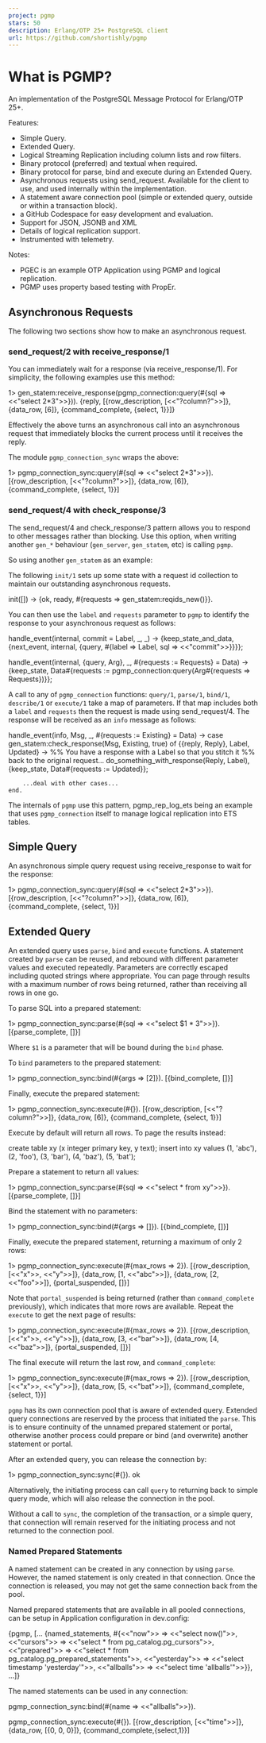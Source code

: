 ```yaml
---
project: pgmp
stars: 50
description: Erlang/OTP 25+ PostgreSQL client
url: https://github.com/shortishly/pgmp
---
```


  

What is PGMP?
=============

An implementation of the PostgreSQL Message Protocol for Erlang/OTP 25+.

Features:

-   Simple Query.
-   Extended Query.
-   Logical Streaming Replication including column lists and row filters.
-   Binary protocol (preferred) and textual when required.
-   Binary protocol for parse, bind and execute during an Extended Query.
-   Asynchronous requests using send\_request. Available for the client to use, and used internally within the implementation.
-   A statement aware connection pool (simple or extended query, outside or within a transaction block).
-   a GitHub Codespace for easy development and evaluation.
-   Support for JSON, JSONB and XML
-   Details of logical replication support.
-   Instrumented with telemetry.

Notes:

-   PGEC is an example OTP Application using PGMP and logical replication.
-   PGMP uses property based testing with PropEr.

Asynchronous Requests
---------------------

The following two sections show how to make an asynchronous request.

### send\_request/2 with receive\_response/1

You can immediately wait for a response (via receive\_response/1). For simplicity, the following examples use this method:

1\> gen\_statem:receive\_response(pgmp\_connection:query(#{sql \=> <<"select 2\*3"\>>})).
{reply, \[{row\_description, \[<<"?column?"\>>\]},
         {data\_row, \[6\]},
         {command\_complete, {select, 1}}\]}

Effectively the above turns an asynchronous call into an asynchronous request that immediately blocks the current process until it receives the reply.

The module `pgmp_connection_sync` wraps the above:

1\> pgmp\_connection\_sync:query(#{sql \=> <<"select 2\*3"\>>}).
\[{row\_description, \[<<"?column?"\>>\]},
 {data\_row, \[6\]},
 {command\_complete, {select, 1}}\]

### send\_request/4 with check\_response/3

The send\_request/4 and check\_response/3 pattern allows you to respond to other messages rather than blocking. Use this option, when writing another `gen_*` behaviour (`gen_server`, `gen_statem`, etc) is calling `pgmp`.

So using another `gen_statem` as an example:

The following `init/1` sets up some state with a request id collection to maintain our outstanding asynchronous requests.

init(\[\]) \->
    {ok, ready, #{requests \=> gen\_statem:reqids\_new()}}.

You can then use the `label` and `requests` parameter to `pgmp` to identify the response to your asynchronous request as follows:

handle\_event(internal, commit \= Label, \_, \_) \-\>
    {keep\_state\_and\_data,
      {next\_event, internal, {query, #{label => Label, sql => <<"commit">>}}}};
     
     
handle\_event(internal, {query, Arg}, \_, #{requests := Requests} = Data) ->
    {keep\_state,
     Data#{requests := pgmp\_connection:query(Arg#{requests => Requests})}};

A call to any of `pgmp_connection` functions: `query/1`, `parse/1`, `bind/1`, `describe/1` or `execute/1` take a map of parameters. If that map includes both a `label` and `requests` then the request is made using send\_request/4. The response will be received as an `info` message as follows:

handle\_event(info, Msg, \_, #{requests :\= Existing} \= Data) \->
    case gen\_statem:check\_response(Msg, Existing, true) of
        {{reply, Reply}, Label, Updated} ->
            %% You have a response with a Label so that you stitch it
            %% back to the original request...
            do\_something\_with\_response(Reply, Label),
            {keep\_state, Data#{requests :\= Updated}};

        ...deal with other cases...
    end.

The internals of `pgmp` use this pattern, pgmp\_rep\_log\_ets being an example that uses `pgmp_connection` itself to manage logical replication into ETS tables.

Simple Query
------------

An asynchronous simple query request using receive\_response to wait for the response:

1\> pgmp\_connection\_sync:query(#{sql \=> <<"select 2\*3"\>>}).
\[{row\_description, \[<<"?column?"\>>\]},
 {data\_row, \[6\]},
 {command\_complete, {select, 1}}\]

Extended Query
--------------

An extended query uses `parse`, `bind` and `execute` functions. A statement created by `parse` can be reused, and rebound with different parameter values and executed repeatedly. Parameters are correctly escaped including quoted strings where appropriate. You can page through results with a maximum number of rows being returned, rather than receiving all rows in one go.

To parse SQL into a prepared statement:

1\> pgmp\_connection\_sync:parse(#{sql \=> <<"select $1 \* 3"\>>}).
\[{parse\_complete, \[\]}\]

Where `$1` is a parameter that will be bound during the `bind` phase.

To `bind` parameters to the prepared statement:

1\> pgmp\_connection\_sync:bind(#{args \=> \[2\]}).
\[{bind\_complete, \[\]}\]

Finally, execute the prepared statement:

1\> pgmp\_connection\_sync:execute(#{}).
\[{row\_description, \[<<"?column?"\>>\]},
 {data\_row, \[6\]},
 {command\_complete, {select, 1}}\]

Execute by default will return all rows. To page the results instead:

create table xy (x integer primary key, y text);
insert into xy values (1, 'abc'), (2, 'foo'), (3, 'bar'), (4, 'baz'), (5, 'bat');

Prepare a statement to return all values:

1\> pgmp\_connection\_sync:parse(#{sql \=> <<"select \* from xy"\>>}).
\[{parse\_complete, \[\]}\]

Bind the statement with no parameters:

1\> pgmp\_connection\_sync:bind(#{args \=> \[\]}).
\[{bind\_complete, \[\]}\]

Finally, execute the prepared statement, returning a maximum of only 2 rows:

1\> pgmp\_connection\_sync:execute(#{max\_rows \=> 2}).
\[{row\_description, \[<<"x"\>>, <<"y"\>>\]},
 {data\_row, \[1, <<"abc"\>>\]},
 {data\_row, \[2, <<"foo"\>>\]},
 {portal\_suspended, \[\]}\]

Note that `portal_suspended` is being returned (rather than `command_complete` previously), which indicates that more rows are available. Repeat the `execute` to get the next page of results:

1\> pgmp\_connection\_sync:execute(#{max\_rows \=> 2}).
\[{row\_description, \[<<"x"\>>, <<"y"\>>\]},
 {data\_row, \[3, <<"bar"\>>\]},
 {data\_row, \[4, <<"baz"\>>\]},
 {portal\_suspended, \[\]}\]

The final execute will return the last row, and `command_complete`:

1\> pgmp\_connection\_sync:execute(#{max\_rows \=> 2}).
\[{row\_description, \[<<"x"\>>, <<"y"\>>\]},
 {data\_row, \[5, <<"bat"\>>\]},
 {command\_complete, {select, 1}}\]

`pgmp` has its own connection pool that is aware of extended query. Extended query connections are reserved by the process that initiated the `parse`. This is to ensure continuity of the unnamed prepared statement or portal, otherwise another process could prepare or bind (and overwrite) another statement or portal.

After an extended query, you can release the connection by:

1\> pgmp\_connection\_sync:sync(#{}).
ok

Alternatively, the initiating process can call `query` to returning back to simple query mode, which will also release the connection in the pool.

Without a call to `sync`, the completion of the transaction, or a simple query, that connection will remain reserved for the initiating process and not returned to the connection pool.

### Named Prepared Statements

A named statement can be created in any connection by using `parse`. However, the named statement is only created in that connection. Once the connection is released, you may not get the same connection back from the pool.

Named prepared statements that are available in all pooled connections, can be setup in Application configuration in dev.config:

 {pgmp, \[...
         {named\_statements,
          #{<<"now"\>> \=> <<"select now()"\>>,
            <<"cursors"\>> \=> <<"select \* from pg\_catalog.pg\_cursors"\>>,
            <<"prepared"\>> \=> <<"select \* from pg\_catalog.pg\_prepared\_statements"\>>,
            <<"yesterday"\>> \=> <<"select timestamp 'yesterday'"\>>,
            <<"allballs"\>> \=> <<"select time 'allballs'"\>>}},
         ...\]}

The named statements can be used in any connection:

pgmp\_connection\_sync:bind(#{name \=> <<"allballs"\>>}).

pgmp\_connection\_sync:execute(#{}).
\[{row\_description, \[<<"time"\>>\]},
 {data\_row, \[{0, 0, 0}\]},
 {command\_complete,{select,1}}\]
